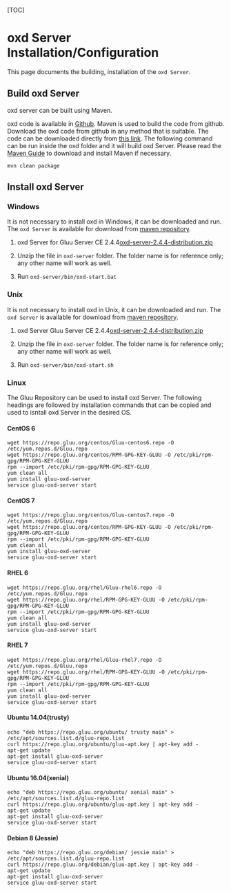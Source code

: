 [TOC]

# oxd Server Installation/Configuration
This page documents the building, installation of the `oxd Server`.

## Build oxd Server
oxd server can be built using Maven.

oxd code is available in  [Github](https://github.com/GluuFederation/oxd). Maven is used to build the code from github. Download the oxd code from github in any method that is suitable. The code can be downloaded directly from [this link](https://github.com/GluuFederation/oxd/archive/master.zip). The following command can be run inside the oxd folder and it will build oxd Server. Please read the [Maven Guide](http://maven.apache.org/download.cgi) to download and install Maven if necessary.

`mvn clean package`

## Install oxd Server
### Windows
It is not necessary to install oxd in Windows, it can be downloaded and run. The `oxd Server` is available for download from [maven repository](http://ox.gluu.org/maven/org/xdi/oxd-server).

1. oxd Server for Gluu Server CE 2.4.4[oxd-server-2.4.4-distribution.zip](http://ox.gluu.org/maven/org/xdi/oxd-server/2.4.4/oxd-server-2.4.4-distribution.zip)

2. Unzip the file in `oxd-server` folder. The folder name is for reference only; any other name will work as well.

3. Run `oxd-server/bin/oxd-start.bat`

### Unix
It is not necessary to install oxd in Unix, it can be downloaded and run. The `oxd Server` is available for download from [maven repository](http://ox.gluu.org/maven/org/xdi/oxd-server/).

1.  oxd Server Gluu Server CE 2.4.4[oxd-server-2.4.4-distribution.zip](http://ox.gluu.org/maven/org/xdi/oxd-server/2.4.4/oxd-server-2.4.4-distribution.zip)

2. Unzip the file in `oxd-server` folder. The folder name is for reference only; any other name will work as well.

3. Run `oxd-server/bin/oxd-start.sh`

### Linux
The Gluu Repository can be used to install oxd Server. The following headings are followed by installation commands that can be copied and used to isntall oxd Server in the desired OS.

#### CentOS 6

```
wget https://repo.gluu.org/centos/Gluu-centos6.repo -O /etc/yum.repos.d/Gluu.repo
wget https://repo.gluu.org/centos/RPM-GPG-KEY-GLUU -O /etc/pki/rpm-gpg/RPM-GPG-KEY-GLUU
rpm --import /etc/pki/rpm-gpg/RPM-GPG-KEY-GLUU
yum clean all
yum install gluu-oxd-server
service gluu-oxd-server start
```

#### CentOS 7
```
wget https://repo.gluu.org/centos/Gluu-centos7.repo -O /etc/yum.repos.d/Gluu.repo
wget https://repo.gluu.org/centos/RPM-GPG-KEY-GLUU -O /etc/pki/rpm-gpg/RPM-GPG-KEY-GLUU
rpm --import /etc/pki/rpm-gpg/RPM-GPG-KEY-GLUU
yum clean all
yum install gluu-oxd-server
service gluu-oxd-server start
```

#### RHEL 6
```
wget https://repo.gluu.org/rhel/Gluu-rhel6.repo -O /etc/yum.repos.d/Gluu.repo
wget https://repo.gluu.org/rhel/RPM-GPG-KEY-GLUU -O /etc/pki/rpm-gpg/RPM-GPG-KEY-GLUU
rpm --import /etc/pki/rpm-gpg/RPM-GPG-KEY-GLUU
yum clean all
yum install gluu-oxd-server
service gluu-oxd-server start
```

#### RHEL 7
```
wget https://repo.gluu.org/rhel/Gluu-rhel7.repo -O /etc/yum.repos.d/Gluu.repo
wget https://repo.gluu.org/rhel/RPM-GPG-KEY-GLUU -O /etc/pki/rpm-gpg/RPM-GPG-KEY-GLUU
rpm --import /etc/pki/rpm-gpg/RPM-GPG-KEY-GLUU
yum clean all
yum install gluu-oxd-server
service gluu-oxd-server start
```

#### Ubuntu 14.04(trusty)
```
echo "deb https://repo.gluu.org/ubuntu/ trusty main" > /etc/apt/sources.list.d/gluu-repo.list
curl https://repo.gluu.org/ubuntu/gluu-apt.key | apt-key add -
apt-get update
apt-get install gluu-oxd-server
service gluu-oxd-server start
```

#### Ubuntu 16.04(xenial)
```
echo "deb https://repo.gluu.org/ubuntu/ xenial main" > /etc/apt/sources.list.d/gluu-repo.list
curl https://repo.gluu.org/ubuntu/gluu-apt.key | apt-key add -
apt-get update
apt-get install gluu-oxd-server
service gluu-oxd-server start
```

#### Debian 8 (Jessie)
```
echo "deb https://repo.gluu.org/debian/ jessie main" > /etc/apt/sources.list.d/gluu-repo.list
curl https://repo.gluu.org/debian/gluu-apt.key | apt-key add -
apt-get update
apt-get install gluu-oxd-server
service gluu-oxd-server start
```
